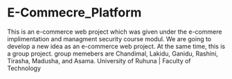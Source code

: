# E-Commecre_Platform
 This is an e-commerce web project which was given under the e-commere implimentation and managment security course modul. We are going to develop a new idea as an e-commerce web project. At the same time, this is a group project. group memebers are Chandimal, Lakidu, Ganidu, Rashini, Tirasha, Madusha, and Asama. University of Ruhuna | Faculty of Technology
